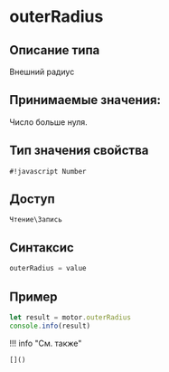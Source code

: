 # outerRadius

## Описание типа
Внешний радиус

## Принимаемые значения:
Число больше нуля.

## Тип значения свойства
`#!javascript Number`

## Доступ
`Чтение\Запись`

## Синтаксис
```javascript
outerRadius = value
```

## Пример
```javascript linenums="1"
let result = motor.outerRadius
console.info(result)
```

!!! info "См. также"

    []()


